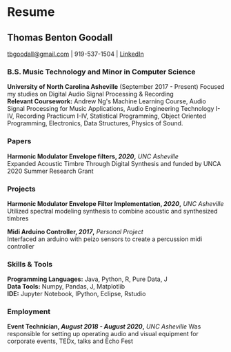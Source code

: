  # Resume
## Thomas Benton Goodall
tbgoodall@gmail.com | 919-537-1504  | [LinkedIn](https://www.linkedin.com/in/thomas-goodall-a382bb127/)  
### B.S. Music Technology and Minor in Computer Science
**University of North Carolina Asheville** (September 2017 - Present)
Focused my studies on Digital Audio Signal Processing & Recording  
**Relevant Coursework:** Andrew Ng's Machine Learning Course, Audio Signal Processing for Music Applications, Audio Engineering Technology I-IV, Recording Practicum I-IV, Statistical Programming, Object Oriented Programming, Electronics, Data Structures, Physics of Sound.
### Papers
**Harmonic Modulator Envelope filters, _2020_,** _UNC Asheville_  
Expanded Acoustic Timbre Through Digital Synthesis and funded by UNCA 2020 Summer Research Grant 
### Projects
**Harmonic Modulator Envelope Filter Implementation, _2020_,** _UNC Asheville_
Utilized spectral modeling synthesis to combine acoustic and synthesized timbres

**Midi Arduino Controller, _2017_,**  _Personal Project_  
Interfaced an arduino with peizo sensors to create a percussion midi controller  
### Skills & Tools
**Programming Languages:** Java, Python, R, Pure Data, J  
**Data Tools:** Numpy, Pandas, J, Matplotlib  
**IDE:** Jupyter Notebook, IPython, Eclipse, Rstudio

### Employment
**Event Technician, _August 2018 - August 2020_,** _UNC Asheville_ 
Was responsible for setting up operating audio and visual equipment for corporate events, TEDx, talks and Echo Fest
